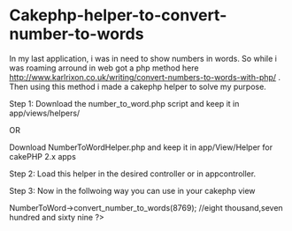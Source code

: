Cakephp-helper-to-convert-number-to-words
=================================================

In my last application, i was in need to show numbers in words. So while i was roaming arround in web got a php method 
here http://www.karlrixon.co.uk/writing/convert-numbers-to-words-with-php/ . Then using this method i made a cakephp
helper to solve my purpose. 

Step 1: 
   Download the number_to_word.php script and keep it in app/views/helpers/ 
  
  OR
  
  Download NumberToWordHelper.php and keep it in app/View/Helper for cakePHP 2.x apps
   

Step 2: Load this helper in the desired controller or in appcontroller.

  <?php
  
    class BakeriesController extends AppController {
    
      var $helpers = array('NumberToWord'); 
      
    }
    
  ?>
  
Step 3: Now in the follwoing way you can use in your cakephp view

  <?php 
  
    echo $this->NumberToWord->convert_number_to_words(8769); 
    
    //eight thousand,seven hundred and sixty nine
    
  ?>
